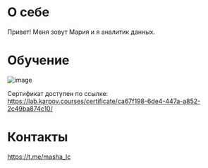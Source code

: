 # О себе
Привет! Меня зовут Мария и я аналитик данных.

# Обучение

![image](https://github.com/Maria-Moskaleva/Maria-Moskaleva/assets/137688162/60dae1c3-8d74-4877-82a7-9d5f4b8fd24e) 

Сертификат доступен по ссылке: https://lab.karpov.courses/certificate/ca67f198-6de4-447a-a852-2c49ba874c10/

# Контакты
https://t.me/masha_lc

